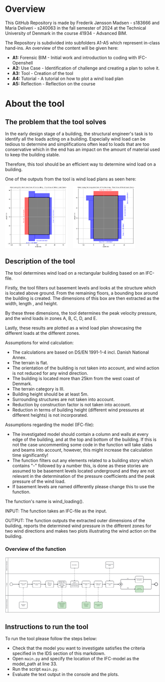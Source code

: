 # Overview

This GitHub Repository is made by Frederik Jønsson Madsen - s183666 and Maria 
Deliveri - s240063 in the fall semester of 2024 at the Technical University
of Denmark in the course 41934 - Advanced BIM.

The Repository is subdivided into subfolders A1-A5 which represent in-class hand-ins.
An overview of the content will be given here:

- **A1:** Forensic BIM - Initial work and introduction to coding with IFC-Openshell
- **A2:** Use Case - Identification of challenge and creating a plan to solve it.
- **A3:** Tool - Creation of the tool
- **A4:** Tutorial - A tutorial on how to plot a wind load plan
- **A5:** Reflection - Reflection on the course

# About the tool
## The problem that the tool solves

In the early design stage of a building, the structural engineer's task is to 
identify all the loads acting on a building. Especially wind load can be tedious 
to determine and simplifications often lead to loads that are too conservative
which in the end has an impact on the amount of material used to keep the 
building stable. 

Therefore, this tool should be an efficient way to determine wind load on a
building. <br>

One of the outputs from the tool is wind load plans as seen here:

<div style="display: flex; gap: 20px;">
  <img src="https://github.com/FrederikJM/BIManalyst_g_28/blob/main/A4/Figure%20x.png" alt="Image 1" style="width: 40%;">
  <img src="https://github.com/FrederikJM/BIManalyst_g_28/blob/main/A4/Figure%20y.png" alt="Image 2" style="width: 40%;">
</div>


## Description of the tool
The tool determines wind load on a rectangular building based on an IFC-file.

Firstly, the tool filters out basement levels and looks at the structure which is
located above ground. From the remaining floors, a bounding box around the building
is created. The dimensions of this box are then extracted as the width, length 
, and height.

By these three dimensions, the tool determines the peak velocity pressure, and
the wind loads in zones A, B, C, D, and E.

Lastly, these results are plotted as a wind load plan showcasing the different
loads at the different zones.


Assumptions for wind calculation:
- The calculations are based on DS/EN 1991-1-4 incl. Danish National Annex.
- The terrain is flat.
- The orientation of the building is not taken into account, and wind action is
  not reduced for any wind direction.
- The building is located more than 25km from the west coast of Denmark.
- The terrain category is III.
- Building height should be at least 5m.
- Surrounding structures are not taken into account.
- Reduction by construction factor is not taken into account.
- Reduction in terms of building height (different wind pressures at different 
  heights) is not incorporated.


Assumptions regarding the model (IFC-file):
- The investigated model should contain a column and walls at every edge of the building, 
  and at the top and bottom of the building. If this is not the case uncommenting some
  code in the function will take slabs and beams into account, however, 
  this might increase the calculation time significantly!
- The function filters out any elements related to a building story which
  contains "-" followed by a number this, is done as these stories are 
  assumed to be basement levels located underground and they are not
  relevant in the determination of the pressure coefficients and the peak pressure of the wind load.
- If basement levels are named differently please change this to use
  the function.

The function's name is wind_loading().

INPUT: The function takes an IFC-file as the input.

OUTPUT: The function outputs the extracted outer dimensions of the building, 
        reports the determined wind pressure in the different zones for
        two wind directions and makes two plots illustrating the wind action
        on the building. 

### Overview of the function


![Picture1](https://github.com/FrederikJM/BIManalyst_g_28/blob/main/A3/BPMN.svg)<br>


## Instructions to run the tool
To run the tool please follow the steps below:
- Check that the model you want to investigate satisfies the criteria specified in
  the IDS section of this markdown.
- Open `main.py` and specify the location of the IFC-model as the model_path at line 33.
- Run the script `main.py`.
- Evaluate the text output in the console and the plots. 


